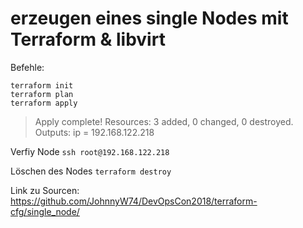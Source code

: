 erzeugen eines single Nodes mit Terraform & libvirt
=

Befehle: 
```
terraform init
terraform plan
terraform apply
```
>Apply complete! Resources: 3 added, 0 changed, 0 destroyed.
>Outputs:
>ip = 192.168.122.218

Verfiy Node ```ssh root@192.168.122.218```

Löschen des Nodes ```terraform destroy```

Link zu Sourcen:
https://github.com/JohnnyW74/DevOpsCon2018/terraform-cfg/single_node/
